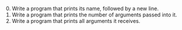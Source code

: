 0. Write a program that prints its name, followed by a new line.
1. Write a program that prints the number of arguments passed into it.
2. Write a program that prints all arguments it receives.

